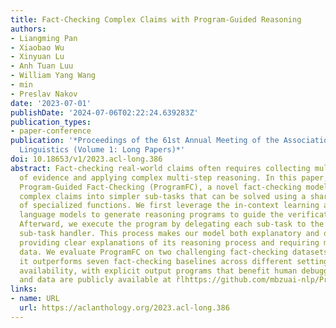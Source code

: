 ```yaml
---
title: Fact-Checking Complex Claims with Program-Guided Reasoning
authors:
- Liangming Pan
- Xiaobao Wu
- Xinyuan Lu
- Anh Tuan Luu
- William Yang Wang
- min
- Preslav Nakov
date: '2023-07-01'
publishDate: '2024-07-06T02:22:24.639283Z'
publication_types:
- paper-conference
publication: '*Proceedings of the 61st Annual Meeting of the Association for Computational
  Linguistics (Volume 1: Long Papers)*'
doi: 10.18653/v1/2023.acl-long.386
abstract: Fact-checking real-world claims often requires collecting multiple pieces
  of evidence and applying complex multi-step reasoning. In this paper, we present
  Program-Guided Fact-Checking (ProgramFC), a novel fact-checking model that decomposes
  complex claims into simpler sub-tasks that can be solved using a shared library
  of specialized functions. We first leverage the in-context learning ability of large
  language models to generate reasoning programs to guide the verification process.
  Afterward, we execute the program by delegating each sub-task to the corresponding
  sub-task handler. This process makes our model both explanatory and data-efficient,
  providing clear explanations of its reasoning process and requiring minimal training
  data. We evaluate ProgramFC on two challenging fact-checking datasets and show that
  it outperforms seven fact-checking baselines across different settings of evidence
  availability, with explicit output programs that benefit human debugging. Our codes
  and data are publicly available at r̆lhttps://github.com/mbzuai-nlp/ProgramFC.
links:
- name: URL
  url: https://aclanthology.org/2023.acl-long.386
---
```

